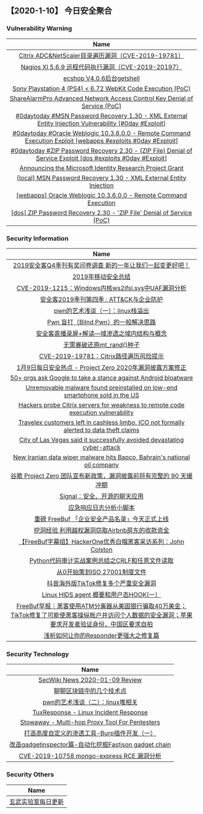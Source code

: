 
 ##   【2020-1-10】 今日安全聚合


###  						       							Vulnerability Warning

|                             Name                             |
| :----------------------------------------------------------: |
|[Citrix ADC&NetScaler目录遍历漏洞（CVE-2019-19781）](https://www.seebug.org/vuldb/ssvid-98120)|
|[Nagios XI 5.6.9 远程代码执行漏洞（CVE-2019-20197）](https://www.seebug.org/vuldb/ssvid-98119)|
|[ecshop V4.0.6后台getshell](https://www.seebug.org/vuldb/ssvid-98118)|
|[Sony Playstation 4 (PS4) <  6.72 WebKit Code Execution (PoC)](https://cxsecurity.com/issue/WLB-2020010071)|
|[ShareAlarmPro Advanced Network Access Control Key Denial of Service (PoC)](https://cxsecurity.com/issue/WLB-2020010069)|
|[#0daytoday #MSN Password Recovery 1.30 - XML External Entity Injection Vulnerability [#0day #Exploit]](http://0day.today/exploits/33788)|
|[#0daytoday #Oracle Weblogic 10.3.6.0.0 - Remote Command Execution Exploit [webapps #exploits  #0day #Exploit]](http://0day.today/exploits/33787)|
|[#0daytoday #ZIP Password Recovery 2.30 - (ZIP File) Denial of Service Exploit [dos #exploits  #0day #Exploit]](http://0day.today/exploits/33786)|
|[Announcing the Microsoft Identity Research Project Grant](https://msrc-blog.microsoft.com/2020/01/09/announcing-the-microsoft-identity-research-project-grant/)|
|[[local] MSN Password Recovery 1.30 - XML External Entity Injection](https://www.exploit-db.com/exploits/47896)|
|[[webapps] Oracle Weblogic 10.3.6.0.0 - Remote Command Execution](https://www.exploit-db.com/exploits/47895)|
|[[dos] ZIP Password Recovery 2.30 - 'ZIP File' Denial of Service (PoC)](https://www.exploit-db.com/exploits/47894)|

### 						        							Security Information
|                             Name                                    |
| :----------------------------------------------------------: |
|[2019安全客Q4季刊有奖问卷调查  新的一年让我们一起变更好吧！](https://www.anquanke.com/post/id/196992)|
|[2019年移动安全总结](https://www.anquanke.com/post/id/196979)|
|[CVE-2019-1215：Windows内核ws2ifsl.sys中UAF漏洞分析](https://www.anquanke.com/post/id/196893)|
|[安全客2019季刊第四季 : ATT&CK与企业防护](https://www.anquanke.com/post/id/196974)|
|[pwn的艺术浅谈（一）：linux栈溢出](https://www.anquanke.com/post/id/196954)|
|[Pwn 盲打（Bilnd Pwn）的一般解决思路](https://www.anquanke.com/post/id/196722)|
|[安全客直播录屏+解读—域渗透之域内结构与概念](https://www.anquanke.com/post/id/196238)|
|[无需暴破还原mt_rand()种子](https://www.anquanke.com/post/id/196831)|
|[CVE-2019-19781：Citrix路径遍历风险提示](https://www.anquanke.com/post/id/196898)|
|[1月9日每日安全热点 - Project Zero 2020年漏洞披露方案修正](https://www.anquanke.com/post/id/196897)|
|[50+ orgs ask Google to take a stance against Android bloatware](https://www.zdnet.com/article/50-orgs-ask-google-to-take-a-stance-against-android-bloatware/#ftag=RSSbaffb68)|
|[Unremovable malware found preinstalled on low-end smartphone sold in the US](https://www.zdnet.com/article/unremovable-malware-found-preinstalled-on-low-end-smartphone-sold-in-the-us/#ftag=RSSbaffb68)|
|[Hackers probe Citrix servers for weakness to remote code execution vulnerability](https://www.zdnet.com/article/hackers-probe-unsecured-citrix-servers-for-netscaler-vulnerability/#ftag=RSSbaffb68)|
|[Travelex customers left in cashless limbo, ICO not formally alerted to data theft claims](https://www.zdnet.com/article/travelex-customers-left-in-cashless-limbo-uk-regulators-now-step-in/#ftag=RSSbaffb68)|
|[City of Las Vegas said it successfully avoided devastating cyber-attack](https://www.zdnet.com/article/city-of-las-vegas-said-it-successfully-avoided-devastating-cyber-attack/#ftag=RSSbaffb68)|
|[New Iranian data wiper malware hits Bapco, Bahrain's national oil company](https://www.zdnet.com/article/new-iranian-data-wiper-malware-hits-bapco-bahrains-national-oil-company/#ftag=RSSbaffb68)|
|[谷歌 Project Zero 团队宣布新政策，漏洞披露前将有完整的 90 天缓冲期](https://linux.cn/article-11765-1.html?utm_source=rss&utm_medium=rss)|
|[Signal：安全、开源的聊天应用](https://linux.cn/article-11764-1.html?utm_source=rss&utm_medium=rss)|
|[应急响应日志分析小脚本](https://www.freebuf.com/sectool/223446.html)|
|[重磅  FreeBuf 「企业安全产品名录」今天正式上线](https://www.freebuf.com/news/topnews/224592.html)|
|[挖洞经验  利用越权漏洞窃取Airbnb房东的收款资金](https://www.freebuf.com/vuls/224431.html)|
|[【FreeBuf字幕组】HackerOne优秀白帽黑客采访系列：John Colston](https://www.freebuf.com/video/224913.html)|
|[Python代码审计实战案例总结之CRLF和任意文件读取](https://www.freebuf.com/vuls/222679.html)|
|[从0开始策划ISO 27001制度文件](https://www.freebuf.com/articles/es/223645.html)|
|[抖音海外版TikTok修复多个严重安全漏洞](https://www.freebuf.com/vuls/224963.html)|
|[Linux HIDS agent 概要和用户态HOOK(一）](https://www.freebuf.com/geek/223409.html)|
|[FreeBuf早报｜黑客使用ATM分离器从美国银行骗取40万美金；TikTok修复了可能使黑客操纵帐户并访问个人数据的安全漏洞；苹果要求开发者验证身份，中国区要求自拍](https://www.freebuf.com/news/224924.html)|
|[浅析如何让你的Responder更强大之修复篇](https://www.freebuf.com/sectool/219788.html)|

### 						        							Security  Technology
|                             Name                                    |
| :----------------------------------------------------------: |
|[SecWiki News 2020-01-09 Review](http://www.sec-wiki.com/?2020-01-09)|
|[聊聊区块链中的几个技术点](https://paper.seebug.org/1110/)|
|[pwn的艺术浅谈（二）：linux堆相关](https://paper.seebug.org/1109/)|
|[TuxResponse - Linux Incident Response](http://www.kitploit.com/2020/01/tuxresponse-linux-incident-response.html)|
|[Stowaway - Multi-hop Proxy Tool For Pentesters](http://www.kitploit.com/2020/01/stowaway-multi-hop-proxy-tool-for.html)|
|[打造高度自定义的渗透工具-Burp插件开发（一）](http://xz.aliyun.com/t/7065)|
|[改造gadgetinspector篇-自动化挖掘Fastjson gadget chain](http://xz.aliyun.com/t/7063)|
|[CVE-2019-10758 mongo-express RCE 漏洞分析](http://xz.aliyun.com/t/7066)|

### 						        							Security  Others
|                             Name                                    |
| :----------------------------------------------------------: |
|[玄武实验室每日更新](https://weibo.com/p/1006065582522936/wenzhang?from=page_100606_profile&wvr=6&mod=wenzhangmore)|

